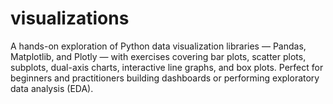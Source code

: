 # visualizations
A hands-on exploration of Python data visualization libraries — Pandas, Matplotlib, and Plotly — with exercises covering bar plots, scatter plots, subplots, dual-axis charts, interactive line graphs, and box plots. Perfect for beginners and practitioners building dashboards or performing exploratory data analysis (EDA).
